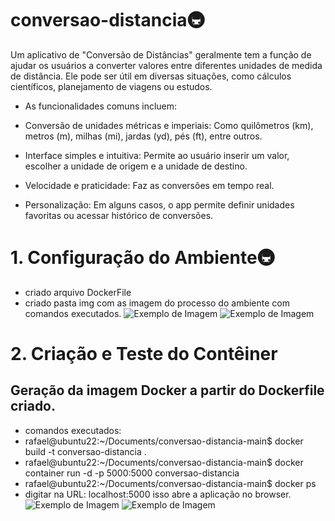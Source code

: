 # conversao-distancia🚇

Um aplicativo de "Conversão de Distâncias" geralmente tem a função de ajudar os usuários a converter valores entre diferentes unidades de medida de distância. Ele pode ser útil em diversas situações, como cálculos científicos, planejamento de viagens ou estudos.

- As funcionalidades comuns incluem:

- Conversão de unidades métricas e imperiais: Como quilômetros (km), metros (m), milhas (mi), jardas (yd), pés (ft), entre outros.

- Interface simples e intuitiva: Permite ao usuário inserir um valor, escolher a unidade de origem e a unidade de destino.

- Velocidade e praticidade: Faz as conversões em tempo real.

- Personalização: Em alguns casos, o app permite definir unidades favoritas ou acessar histórico de conversões.

# 1. Configuração do Ambiente🚇
- criado arquivo DockerFile
- criado pasta img com as imagem do processo do ambiente com comandos executados.
![Exemplo de Imagem](images/exemplo.png)
![Exemplo de Imagem](images/exemplo.png)


# 2. Criação e Teste do Contêiner
## Geração da imagem Docker a partir do Dockerfile criado.
- comandos executados:
- rafael@ubuntu22:~/Documents/conversao-distancia-main$ docker build -t conversao-distancia .
- rafael@ubuntu22:~/Documents/conversao-distancia-main$ docker container run -d -p 5000:5000 conversao-distancia
- rafael@ubuntu22:~/Documents/conversao-distancia-main$ docker ps
- digitar na URL: localhost:5000 isso abre a aplicação no browser.
![Exemplo de Imagem](images/exemplo.png)
![Exemplo de Imagem](images/exemplo.png)


